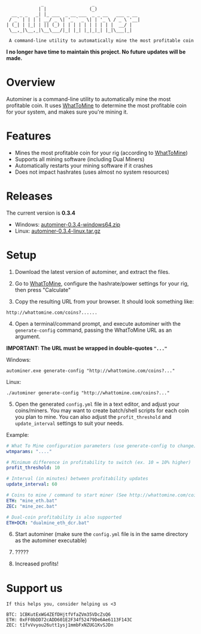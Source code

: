 ```
             _                  _                 
            | |                (_)                
  __ _ _   _| |_ ___  _ __ ___  _ _ __   ___ _ __ 
 / _` | | | | __/ _ \| '_ ` _ \| | '_ \ / _ \ '__|
| (_| | |_| | || (_) | | | | | | | | | |  __/ |   
 \__,_|\__,_|\__\___/|_| |_| |_|_|_| |_|\___|_|   

 A command-line utility to automatically mine the most profitable coin
```

**I no longer have time to maintain this project. No future updates will be made.**

# Overview
Autominer is a command-line utility to automatically mine the most profitable coin. It uses [WhatToMine](http://whattomine.com) to determine the most profitable coin for your system, and makes sure you're mining it.

# Features

* Mines the most profitable coin for your rig (according to [WhatToMine](http://whattomine.com))
* Supports all mining software (including Dual Miners)
* Automatically restarts your mining software if it crashes
* Does not impact hashrates (uses almost no system resources)

# Releases
The current version is **0.3.4**
* Windows: [autominer-0.3.4-windows64.zip](https://github.com/autominer/autominer/releases/download/v0.3.4/autominer-0.3.4-windows64.zip)
* Linux: [autominer-0.3.4-linux.tar.gz](https://github.com/autominer/autominer/releases/download/v0.3.4/autominer-0.3.4-linux.tar.gz)

# Setup
1. Download the latest version of autominer, and extract the files.

2. Go to [WhatToMine](http://whattomine.com), configure the hashrate/power settings for your rig, then press "Calculate"

3. Copy the resulting URL from your browser. It should look something like:

```
http://whattomine.com/coins?......
```

4. Open a terminal/command prompt, and execute autominer with the `generate-config` command, passing the WhatToMine URL as an argument.

**IMPORTANT: The URL must be wrapped in double-quotes `"..."`**

Windows:
```
autominer.exe generate-config "http://whattomine.com/coins?..."
```

Linux:
```
./autominer generate-config "http://whattomine.com/coins?..."
```

5. Open the generated `config.yml` file in a text editor, and adjust your coins/miners. You may want to create batch/shell scripts for each coin you plan to mine. You can also adjust the `profit_threshold` and `update_interval` settings to suit your needs.

Example:
```yml
# What To Mine configuration parameters (use generate-config to change)
wtmparams: "...."

# Minimum difference in profitability to switch (ex. 10 = 10% higher)
profit_threshold: 10

# Interval (in minutes) between profitability updates
update_interval: 60

# Coins to mine / command to start miner (See http://whattomine.com/coins for coin symbols)
ETH: "mine_eth.bat"
ZEC: "mine_zec.bat"

# Dual-coin profitability is also supported
ETH+DCR: "dualmine_eth_dcr.bat"
```

6. Start autominer (make sure the `config.yml` file is in the same directory as the autominer executable)

7. ?????

8. Increased profits!

# Support us
```
If this helps you, consider helping us <3

BTC: 1CBKutExWG4ZEfDHjtfVfaZVm35VDcZsQ6
ETH: 0xFF0bDD72cADD601E2F34f52479De6Ae6113F143C
ZEC: t1fvVvyou26utt1ysj1mmbFxNZUG1KvSJDn
```

